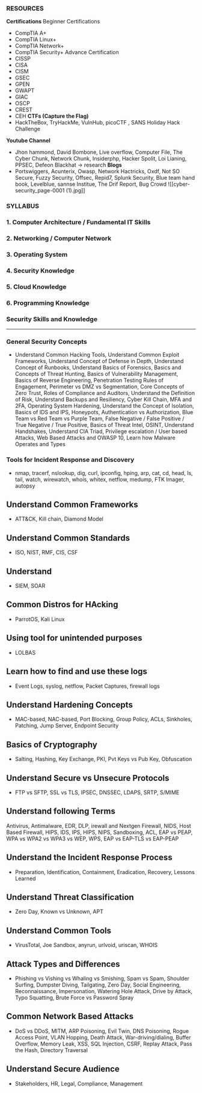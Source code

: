 


### RESOURCES 
**Certifications**
 Beginner Certifications
- CompTIA A+
- CompTIA Linux+  
- CompTIA Network+
- CompTIA Security+
Advance Certification
- CISSP
- CISA 
- CISM 
- GSEC 
- GPEN 
- GWAPT 
- GIAC 
- OSCP
- CREST
- CEH
**CTFs (Capture the Flag)**
- HackTheBox, TryHackMe, VulnHub, picoCTF , SANS Holiday Hack Challenge

**Youtube Channel** 
- Jhon hammond, David Bombone,  Live overflow, Computer File, The Cyber Chunk,  Network Chunk, Insiderphp, Hacker Spolit, Loi Lianing, PPSEC, Defeon Blackhat -> research
**Blogs**
- Portswiggers, Acunterix, Owasp, Network Hactricks, Oxdf, Not SO Secure, Fuzzy Security,  Offsec, Repid7, Splunk Security, Blue team hand book, Levelblue, sannse Institue, The Drif Report, Bug Crowd
 ![[cyber-security_page-0001 (1).jpg]]

### SYLLABUS
### 1. Computer Architecture / Fundamental IT Skills
### 2. Networking / Computer Network
### 3. Operating System
### 4. Security Knowledge
### 5. Cloud  Knowledge
### 6. Programming  Knowledge


### Security Skills and Knowledge
---
### General Security Concepts
- Understand Common Hacking Tools, Understand Common Exploit Frameworks, Understand Concept of Defense in Depth, Understand Concept of Runbooks, Understand Basics of Forensics, Basics and Concepts of Threat Hunting, Basics of Vulnerability Management, Basics of Reverse Engineering, Penetration Testing Rules of Engagement, Perimeter vs DMZ vs Segmentation, Core Concepts of Zero Trust, Roles of Compliance and Auditors, Understand the Definition of Risk, Understand Backups and Resiliency, Cyber Kill Chain, MFA and 2FA, Operating System Hardening, Understand the Concept of Isolation, Basics of IDS and IPS, Honeypots, Authentication vs Authorization, Blue Team vs Red Team vs Purple Team,  False Negative / False Positive / True Negative / True Positive, Basics of Threat Intel, OSINT, Understand Handshakes, Understand CIA Triad, Privilege escalation / User based Attacks, Web Based Attacks and OWASP 10, Learn how Malware Operates and Types

### Tools for Incident Response and Discovery
- nmap, tracerf, nslookup, dig, curl, ipconfig, hping, arp, cat, cd, head, ls, tail, watch, wirewatch, whois, whitex, netflow, medump, FTK Imager, autopsy

## Understand Common Frameworks
- ATT&CK,  Kill chain, Diamond Model
## Understand Common Standards
- ISO, NIST, RMF, CIS, CSF
## Understand 
- SIEM, SOAR
## Common Distros for HAcking
- ParrotOS, Kali Linux
## Using tool for unintended purposes
- LOLBAS
## Learn how to find and use these logs
- Event Logs, syslog, netflow, Packet Captures, firewall logs
## Understand Hardening Concepts
- MAC-based, NAC-based, Port Blocking, Group Policy, ACLs, Sinkholes, Patching, Jump Server, Endpoint Security
## Basics of Cryptography
- Salting, Hashing, Key Exchange, PKI, Pvt Keys vs Pub Key, Obfuscation
## Understand Secure vs Unsecure Protocols
- FTP vs SFTP, SSL vs TLS, IPSEC, DNSSEC, LDAPS, SRTP, S/MIME
## Understand following Terms
Antivirus, Antimalware, EDR, DLP, irewall and Nextgen Firewall, NIDS, Host Based Firewall, HIPS, IDS, IPS, HIPS, NIPS, Sandboxing, ACL, EAP vs PEAP, WPA vs WPA2 vs WPA3 vs WEP, WPS, EAP vs EAP-TLS vs EAP-PEAP
## Understand the Incident Response Process
- Preparation, Identification, Containment, Eradication, Recovery, Lessons Learned
## Understand Threat Classification
- Zero Day, Known vs Unknown, APT
## Understand Common Tools
- VirusTotal, Joe Sandbox, anyrun, urlvoid, uriscan, WHOIS
## Attack Types and Differences
- Phishing vs Vishing vs Whaling vs Smishing, Spam vs Spam, Shoulder Surfing, Dumpster Diving, Tailgating, Zero Day, Social Engineering, Reconnaissance, Impersonation, Watering Hole Attack, Drive by Attack, Typo Squatting, Brute Force vs Password Spray
## Common Network Based Attacks
- DoS vs DDoS, MITM, ARP Poisoning, Evil Twin, DNS Poisoning, Rogue Access Point, VLAN Hopping, Death Attack, War-driving/dialing, Buffer Overflow, Memory Leak, XSS, SQL Injection, CSRF, Replay Attack, Pass the Hash, Directory Traversal
## Understand Secure Audience
- Stakeholders, HR,  Legal, Compliance, Management




